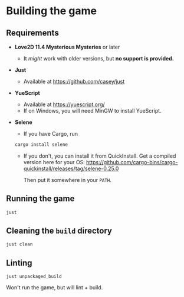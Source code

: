# Building the game

## Requirements

- **Love2D 11.4 Mysterious Mysteries** or later
  - It _might_ work with older versions, but **no support is provided.**
- **Just**
  - Available at <https://github.com/casey/just>
- **YueScript**
  - Available at <https://yuescript.org/>
  - If on Windows, you will need MinGW to install YueScript.
- **Selene**
  - If you have Cargo, run

  ```sh
  cargo install selene
  ```

  - If you don't, you can install it from QuickInstall.
    Get a compiled version here for your OS: <https://github.com/cargo-bins/cargo-quickinstall/releases/tag/selene-0.25.0>

    Then put it somewhere in your `PATH`.

## Running the game

```sh
just
```

## Cleaning the `build` directory

```sh
just clean
```

## Linting

```
just unpackaged_build
```

Won't run the game, but will lint + build.

